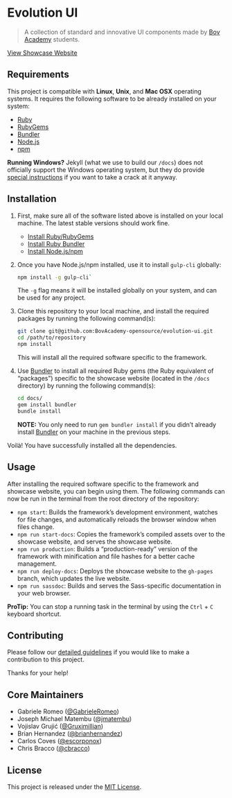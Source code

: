 # Evolution UI

> A collection of standard and innovative UI components made by [Bov Academy][bov-academy] students.

[View Showcase Website][showcase-website]

## Requirements

This project is compatible with **Linux**, **Unix**, and **Mac OSX** operating systems. It requires the following software to be already installed on your system:

- [Ruby][ruby]
- [RubyGems][rubygems]
- [Bundler][rubybundler]
- [Node.js][node]
- [npm][npm]

**Running Windows?** Jekyll (what we use to build our `/docs`) does not officially support the Windows operating system, but they do provide [special instructions][jekyll-windows] if you want to take a crack at it anyway.

## Installation

1. First, make sure all of the software listed above is installed on your local machine. The latest stable versions should work fine.

    - [Install Ruby/RubyGems][ruby]
    - [Install Ruby Bundler][rubybundler]
    - [Install Node.js/npm][node-install]

2. Once you have Node.js/npm installed, use it to install `gulp-cli` globally:

    ```bash
    npm install -g gulp-cli`
    ```

    The `-g` flag means it will be installed globally on your system, and can be used for any project.

3. Clone this repository to your local machine, and install the required packages by running the following command(s):

    ```bash
    git clone git@github.com:BovAcademy-opensource/evolution-ui.git
    cd /path/to/repository
    npm install
    ```

    This will install all the required software specific to the framework.

4. Use [Bundler][rubybundler] to install all required Ruby gems (the Ruby equivalent of “packages”) specific to the showcase website (located in the `/docs` directory) by running the following command(s):

    ```bash
    cd docs/
    gem install bundler
    bundle install
    ```

    **NOTE:** You only need to run `gem bundler install` if you didn’t already install [Bundler][rubybundler] on your machine in the previous steps.

Voilà! You have successfully installed all the dependencies.

## Usage

After installing the required software specific to the framework and showcase website, you can begin using them. The following commands can now be run in the terminal from the root directory of the repository:

- `npm start`: Builds the framework’s development environment, watches for file changes, and automatically reloads the browser window when files change.
- `npm run start-docs`: Copies the framework’s compiled assets over to the showcase website, and serves the showcase website.
- `npm run production`: Builds a “production-ready” version of the framework with minification and file hashes for a better cache management.
- `npm run deploy-docs`: Deploys the showcase website to the `gh-pages` branch, which updates the live website.
- `npm run sassdoc`: Builds and serves the Sass-specific documentation in your web browser.

**ProTip:** You can stop a running task in the terminal by using the  `Ctrl` + `C` keyboard shortcut.

## Contributing

Please follow our [detailed guidelines][contributions] if you would like to make a contribution to this project.

Thanks for your help!

## Core Maintainers

- Gabriele Romeo ([@GabrieleRomeo][maintainer-gabrieleromeo])
- Joseph Michael Matembu ([@jmatembu][maintainer-jmatembu])
- Vojislav Grujić ([@Gruximillian][maintainer-gruximillian])
- Brian Hernandez ([@brianhernandez][maintainer-brianhernandez])
- Carlos Coves ([@escorponox][maintainer-escorponox])
- Chris Bracco ([@cbracco][maintainer-cbracco])

## License
This project is released under the [MIT License][license].

[bov-academy]: https://bovacademy.com
[contributions]: .github/CONTRIBUTING.md
[gitflow]: https://www.atlassian.com/git/tutorials/comparing-workflows#gitflow-workflow
[github-pages]: https://pages.github.com/
[jekyll]: https://jekyllrb.com
[jekyll-windows]: http://jekyllrb.com/docs/windows/#installation
[license]: LICENSE.md
[liquid]: http://liquidmarkup.org
[maintainer-brianhernandez]: https://github.com/brianhernandez
[maintainer-cbracco]: https://github.com/cbracco
[maintainer-escorponox]: https://github.com/escorponox
[maintainer-gabrieleromeo]: https://github.com/GabrieleRomeo
[maintainer-gruximillian]: https://github.com/Gruximillian
[maintainer-jmatembu]: https://github.com/jmatembu
[node]: https://nodejs.org/en/
[node-install]: https://docs.npmjs.com/getting-started/installing-node
[npm]: https://www.npmjs.com
[pull-request]: https://help.github.com/articles/creating-a-pull-request-from-a-fork/
[repo]: https://github.com/BovAcademy-opensource/evolution-ui
[ruby]: https://www.ruby-lang.org/en/
[rubybundler]: http://bundler.io
[rubygems]: https://rubygems.org
[sass]: http://sass-lang.com
[showcase-website]: https://BovAcademy-opensource.github.io/evolution-ui/
